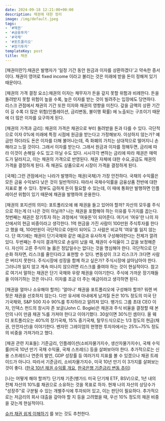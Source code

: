 ```yaml
---
date: 2024-09-18 12:21:00+00:00
description: 채권에 대한 정리
image: /img/default.jpeg
tags:
- '#채권'
- '#금융투자'
- '#국채'
- '#포트폴리오'
- '#장기투자'
templateKey: post
title: 채권
---
```


[채권이란?]:채권은 발행자가 '일정 기간 동안 원금과 이자를 상환하겠다'고 약속한 증서이다. 채권이 영어로 fixed income 이라고 불리는 것은 미래에 받을 돈이 정해져 있기 때문이다.

[채권의 가격 결정 요소]:채권의 이자는 채무자가 돈을 갚지 못할 위험과 비례한다. 돈을 돌려받지 못할 위험이 높을 수록, 높은 이자를 받는 것이 빌려주는 입장에도 당연하다. 리스크 관점에서 채권의 기간 또한 이자와 채권의 영향을 미친다.  갚을 금액의 상환 기간이 길 수록 더 많은 위험(인플레이션, 금리변동, 불이행 확률) 에 노출되는 구조이기 때문에 더 많은 이자를 요구하게 된다. 

[채권의 가격과 금리]: 채권의 가격은 채권으로 부터 돌려받을 돈과 다를 수 있다. 극단적으로 이자 0%에 미래에 특정 시점에 원금을 받는다고 가정해보자. 이상하지 않는가? 예금만 하더라도 돈은 이자를 더해 불어나는데, 즉 화폐의 가치는 상대적으로 떨어지니 손해라고 느낄 것이다. 그래서 이자를 받는다.  그래서 원금과 이자를 정해두면, 금리에 따라 이것이 손해일 수도 있고 아닐 수도 있다. 시시각각 변하는 금리에 따라 채권은 매력도가 달라지고, 이는 채권의 가격으로 반영된다. 채권 자체에 대한 수요,공급도 채권의 가격을 결정하게 된다. 즉 채권도 상품으로서 시장이 가격을 결정하게 된다.


[국채]:그런 관점에서는 나라가 발행하는 채권(국채)가 가장 안전하다. 국채의 수익률은 모든 금융 수익보다 낮은 것이 일반적이다. 따라서 국채수익률을 금융상품 전반에 대한 지표로 볼 수 있다. 정부도 급하게 돈이 필요할 수 있는데, 이 때에 통화만 발행하면 인플레이션 위험이 있기 때문에 채권을 발행하여 운용한다. 

[채권의 포지션의 의미]: 포트폴리오에 왜 채권을 들고 있어야 할까? 자산의 모두를 주식으로 하는게 더 나은 것이 아닐까? 나는 채권을 포함해야 하는 이유를 두가지를 꼽는다. 첫번째는 채권은 장기투자 하는 과정에서 '여윳돈'이 되어준다. 여기서 '여유'란 나의 자산에서의 현금 비중이라고 생각한다. 1억 현금을 가진 사람이 100만원 주식투자를 한다고 했을 때, 100만원이 극단적으로 0원이 되어도 그 사람은 비교적 '여유'를 잃지 않는다. 단 여기에는 채권이 단기국채와 같은 예금과 유사하게 구성해야한다는 전제가 깔려있다.  두번째는 주식이 결과적으로 손실이 났을 때, 채권이 수익율이 그 값을 보정해준다. 자신이 고른 주식이 늘 옳은 정답일수는 없다는 것을 명심해야 한다. 극단적으로 단순화 하자면, 리스크를 줄인다라고 표현할 수 있다. 변동성이 크고 리스크가 크다면 사람은 버티지 못한다. 주식시장에 성장을 함께 하고 싶은가? 주식시장에 살아남아야 한다. 그러니까 잃지 않고 계속 떠나지 않으려면 리스크를 줄여야 하는 것이 현실적이다. 참고로 여기서 말하는 채권은 단기 국채와 우량 채권을 이야기한다. 주식에 가까운 장기채들을 이야기하는 것은 아니다. 이자를 조금 더 주는 예금이라고 생각하면 된다. 

[채권을 얼마나 소유해야 할까]: '얼마나' 채권을 포트폴리오에 구성해야 할까? 워렌 버핏은 채권을 선호하지 않는다. 다만 유서에 아내에게 남겨질 돈은 10% 정도의 미국 단기국채와, S&P 500 지수 90%를 투자하라고 알려져 있다. 뱅가드 그룹 초대 CEO 이자, 인덱스 펀드의 창시자 존 보글(John C. Bogle)은 채권과 주식 비율을 결정할 때 본인의 나이 만큼 채권 %를 가져야 한다고 이야기했다. 30살이면 30%인 셈이다. 올 웨더 포트폴리오는 40%의 장기국채, 15% 중기국채, 탈무드식으로는 1/3 정도의 현금(채권, 안전자산)을 이야기한다. 벤자민 그레이엄의 현명한 투자자에서는 25%~75% 정도의 비중을 가져가라고 했다.

[채권 관련 지표들]: 기준금리, 인플레이션(소비자물가지수, 생산자물가지수), 국채 수익률(미국 10년 만기 국채 수익율, 국채 스프레드) 등을 살펴보아야 한다. 추가적으로는 신용 스프레드나 연준의 발언, GDP 성장률 등 여러가지 지표를 볼 수 있겠으나 채권 트레이드가 아니다. 따라서 기준금리, 소비자물가지수, 미국 10년 만기 이 3가지를 살펴보는 것이 좋다.  ([한국 10년 채권 수익률 개요](https://kr.investing.com/rates-bonds/south-korea-10-year-bond-yield), [한국은행 기준금리 변동 추이](https://www.bok.or.kr/portal/singl/baseRate/list.do?dataSeCd=01&menuNo=200643))

[나는 어떻게 해야 할까?]: 단기채 기준(뱅가드 미국 단기채 ETF, BSV)으로, 1년 내의 전체 자산의 10%를 채권으로 소유하는 것을 목표로 하자. 현재 나의 자산의 상당수가 "성장주"로 구분될 수 있는 개별주식에 투자되어 있고, 이는 판단이 필요하다. 추가적으로는 저금리의 회사 대출을 갚아야 할 지 등을 고려했을 때, 우선 10% 정도의 채권 비중을 갖는게 현실적이다. 

[슈카 채권 쉽게 이해하기](https://www.youtube.com/watch?v=Vq9SZiJgzJ8) 를 보는 것도 추천한다.